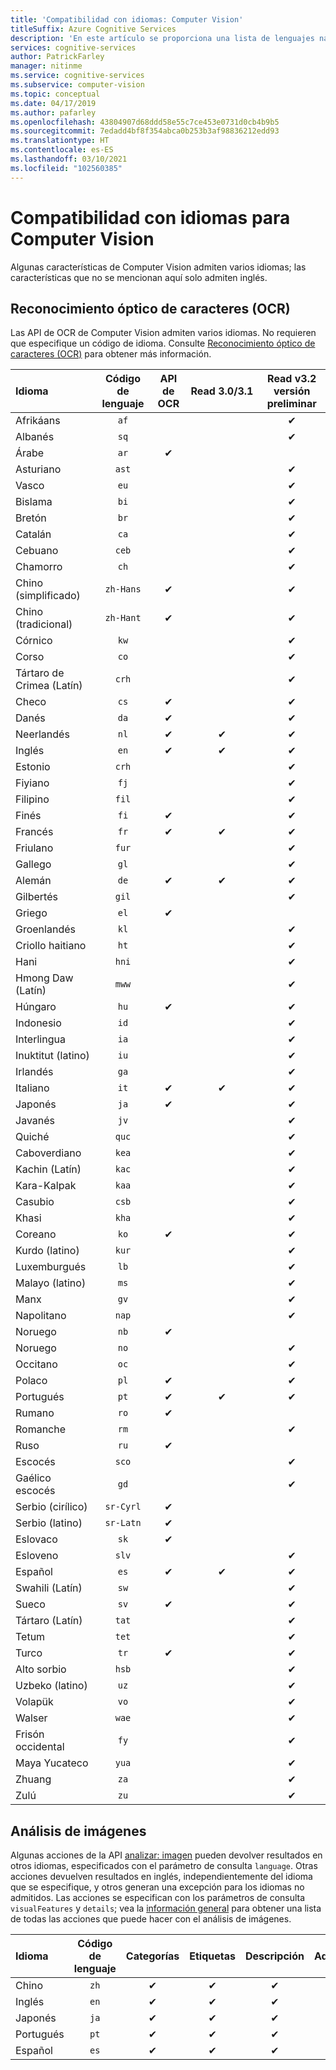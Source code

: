 ```yaml
---
title: 'Compatibilidad con idiomas: Computer Vision'
titleSuffix: Azure Cognitive Services
description: 'En este artículo se proporciona una lista de lenguajes naturales que admiten las características de Computer Vision: OCR y análisis de imagen.'
services: cognitive-services
author: PatrickFarley
manager: nitinme
ms.service: cognitive-services
ms.subservice: computer-vision
ms.topic: conceptual
ms.date: 04/17/2019
ms.author: pafarley
ms.openlocfilehash: 43804907d68ddd58e55c7ce453e0731d0cb4b9b5
ms.sourcegitcommit: 7edadd4bf8f354abca0b253b3af98836212edd93
ms.translationtype: HT
ms.contentlocale: es-ES
ms.lasthandoff: 03/10/2021
ms.locfileid: "102560385"
---
```

# <a name="language-support-for-computer-vision"></a>Compatibilidad con idiomas para Computer Vision

Algunas características de Computer Vision admiten varios idiomas; las características que no se mencionan aquí solo admiten inglés.

## <a name="optical-character-recognition-ocr"></a>Reconocimiento óptico de caracteres (OCR)

Las API de OCR de Computer Vision admiten varios idiomas. No requieren que especifique un código de idioma. Consulte [Reconocimiento óptico de caracteres (OCR)](concept-recognizing-text.md) para obtener más información.

|Idioma| Código de lenguaje | API de OCR | Read 3.0/3.1 | Read v3.2 versión preliminar |
|:-----|:----:|:-----:|:---:|:---:|
|Afrikáans|`af`| | |✔ |
|Albanés |`sq`| | |✔ |
|Árabe | `ar`|✔ | | |
|Asturiano |`ast`| | |✔ |
|Vasco  |`eu`| | |✔ |
|Bislama   |`bi`| | |✔ |
|Bretón    |`br`| | |✔ |
|Catalán    |`ca`| | |✔ |
|Cebuano    |`ceb`| | |✔ |
|Chamorro  |`ch`| | |✔ |
|Chino (simplificado) | `zh-Hans`|✔ | |✔ |
|Chino (tradicional) | `zh-Hant`|✔ | |✔ |
|Córnico     |`kw`| | |✔ |
|Corso      |`co`| | |✔ |
|Tártaro de Crimea (Latín)  |`crh`| | |✔ |
|Checo | `cs` |✔ | |✔ |
|Danés | `da` |✔ | |✔ |
|Neerlandés | `nl` |✔ |✔ |✔ |
|Inglés | `en` |✔ |✔ |✔ |
|Estonio  |`crh`| | |✔ |
|Fiyiano |`fj`| | |✔ |
|Filipino  |`fil`| | |✔ |
|Finés | `fi` |✔ | |✔ |
|Francés | `fr` |✔ |✔ |✔ |
|Friulano  | `fur` | | |✔ |
|Gallego   | `gl` | | |✔ |
|Alemán | `de` |✔ |✔ |✔ |
|Gilbertés    | `gil` | | |✔ |
|Griego | `el` |✔ | | |
|Groenlandés   | `kl` | | |✔ |
|Criollo haitiano  | `ht` | | |✔ |
|Hani  | `hni` | | |✔ |
|Hmong Daw (Latín) | `mww` | | |✔ |
|Húngaro | `hu` |✔ | | ✔ |
|Indonesio   | `id` | | |✔ |
|Interlingua  | `ia` | | |✔ |
|Inuktitut (latino)  | `iu` | | |✔ |
|Irlandés    | `ga` | | |✔ |
|Italiano | `it` |✔ |✔ |✔ |
|Japonés | `ja` |✔ | |✔ |
|Javanés | `jv` | | |✔ |
|Quiché  | `quc` | | |✔ |
|Caboverdiano | `kea` | | |✔ |
|Kachin (Latín) | `kac` | | |✔ |
|Kara-Kalpak | `kaa` | | |✔ |
|Casubio | `csb` | | |✔ |
|Khasi  | `kha` | | |✔ |
|Coreano | `ko` |✔ | |✔ |
|Kurdo (latino) | `kur` | | |✔ |
|Luxemburgués  | `lb` | | |✔ |
|Malayo (latino)  | `ms` | | |✔ |
|Manx  | `gv` | | |✔ |
|Napolitano   | `nap` | | |✔ |
|Noruego | `nb` |✔ | | |
|Noruego | `no` | | |✔ |
|Occitano | `oc` | | |✔ |
|Polaco | `pl` |✔ | |✔ |
|Portugués | `pt` |✔ |✔ |✔ |
|Rumano | `ro` |✔ | | |
|Romanche  | `rm` | | |✔ |
|Ruso | `ru` |✔ | | |
|Escocés  | `sco` | | |✔ |
|Gaélico escocés  | `gd` | | |✔ |
|Serbio (cirílico) | `sr-Cyrl` |✔ | | |
|Serbio (latino) | `sr-Latn` |✔ | | |
|Eslovaco | `sk` |✔ | | |
|Esloveno  | `slv` | | |✔ |
|Español | `es` |✔ |✔ |✔ |
|Swahili (Latín)  | `sw` | | |✔ |
|Sueco | `sv` |✔ | |✔ |
|Tártaro (Latín)  | `tat` | | |✔ |
|Tetum    | `tet` | | |✔ |
|Turco | `tr` |✔ | |✔ |
|Alto sorbio  | `hsb` | | |✔ |
|Uzbeko (latino)     | `uz` | | |✔ |
|Volapük   | `vo` | | |✔ |
|Walser    | `wae` | | |✔ |
|Frisón occidental | `fy` | | |✔ |
|Maya Yucateco | `yua` | | |✔ |
|Zhuang | `za` | | |✔ |
|Zulú  | `zu` | | |✔ |

## <a name="image-analysis"></a>Análisis de imágenes

Algunas acciones de la API [analizar: imagen](https://westcentralus.dev.cognitive.microsoft.com/docs/services/computer-vision-v3-1-ga/operations/56f91f2e778daf14a499f21b) pueden devolver resultados en otros idiomas, especificados con el parámetro de consulta `language`. Otras acciones devuelven resultados en inglés, independientemente del idioma que se especifique, y otros generan una excepción para los idiomas no admitidos. Las acciones se especifican con los parámetros de consulta `visualFeatures` y `details`; vea la [información general](overview.md) para obtener una lista de todas las acciones que puede hacer con el análisis de imágenes.

|Idioma | Código de lenguaje | Categorías | Etiquetas | Descripción | Adultos | Marcas | Color | Caras | ImageType | Objetos | Celebridades | Puntos de referencia |
|:---|:---:|:----:|:---:|:---:|:---:|:---:|:---:|:---:|:---:|:---:|:---:|:---:|
|Chino | `zh`    | ✔ | ✔| ✔|-|-|-|-|-|❌|✔|✔|
|Inglés | `en`   | ✔ | ✔| ✔|✔|✔|✔|✔|✔|✔|✔|✔|
|Japonés | `ja`   | ✔ | ✔| ✔|-|-|-|-|-|❌|✔|✔|
|Portugués | `pt` | ✔ | ✔| ✔|-|-|-|-|-|❌|✔|✔|
|Español | `es`    | ✔ | ✔| ✔|-|-|-|-|-|❌|✔|✔|
